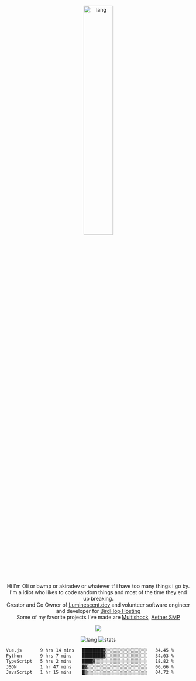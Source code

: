 <p align="center">
 <a href="https://luminescent.dev">
  <img width="40%" alt="lang" src="https://github.com/bwmp/bwmp/blob/main/l_10.png?raw=true" />
 </a>
</p>

<p align="center">
 Hi I'm Oli or bwmp or akiradev or whatever tf i have too many things i go by.<br>
 I'm a idiot who likes to code random things and most of the time they end up breaking.<br>
 Creator and Co Owner of <a href="https://luminescent.dev">Luminescent.dev</a> and volunteer software engineer and developer for <a href="https://www.birdflop.com">BirdFlop Hosting</a><br>
 Some of my favorite projects I've made are <a href="https://github.com/bwmp/MultiShock">Multishock</a>, <a href="https://www.aethersmp.com">Aether SMP</a>
</p>

<p align="center">
  <a href="https://discord.com/users/798738506859282482"><img align="center" src="https://lanyard-profile-readme.vercel.app/api/798738506859282482?bg=433e4f&borderRadius=10px&showDisplayName=true&idleMessage=Probably%20sleeping"/></a>
</p>

<p align="center">
 <img alt="lang" src="https://github-readme-stats.vercel.app/api/top-langs/?username=bwmp&layout=compact&hide_border=true&langs_count=10&theme=transparent&custom_title=Languages" />
 <img alt="stats" src="https://github-readme-stats.vercel.app/api?username=bwmp&show_icons=true&hide_border=true&count_private=true&theme=transparent&custom_title=Statistics">
</p>
<p align="center">
 <!--START_SECTION:waka-->

```txt
Vue.js       9 hrs 14 mins   ████████▓░░░░░░░░░░░░░░░░   34.45 %
Python       9 hrs 7 mins    ████████▓░░░░░░░░░░░░░░░░   34.03 %
TypeScript   5 hrs 2 mins    ████▓░░░░░░░░░░░░░░░░░░░░   18.82 %
JSON         1 hr 47 mins    █▓░░░░░░░░░░░░░░░░░░░░░░░   06.66 %
JavaScript   1 hr 15 mins    █▒░░░░░░░░░░░░░░░░░░░░░░░   04.72 %
```

<!--END_SECTION:waka-->
</p>
